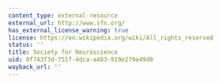 ```yaml
---
content_type: external-resource
external_url: http://www.sfn.org/
has_external_license_warning: true
license: https://en.wikipedia.org/wiki/All_rights_reserved
status: ''
title: Society for Neuroscience
uid: 0f743f3d-751f-4dca-a483-919e279e49d0
wayback_url: ''
---
```

